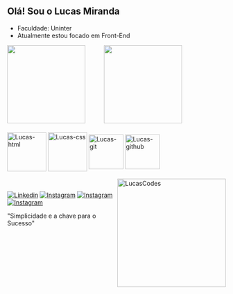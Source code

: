 ## Olá! Sou o Lucas Miranda
- Faculdade: Uninter
- Atualmente estou focado em Front-End 
<div>
<img height="180"  src="https://github-readme-stats.vercel.app/api?username=LucasMiranda7&show_icons=true&theme=dark#gh-dark-mode-only)](https://github.com/anuraghazra/github-readme-stats#gh-dark-mode-only)"/>
ﾠﾠﾠ<img height="180" src="https://github-readme-stats.vercel.app/api/top-langs/?username=LucasMiranda7&layout=compact&langs_count=16&theme=dark"/>
</div>

 <div style="display: incline-block"><br/>
  <img align="center" alt="Lucas-html" height="90" width="90" src="https://github.com/LucasMiranda7/LucasMiranda7/assets/143975592/59c794f3-9902-4495-80de-c120a82e0814" />

  <img align="center" alt="Lucas-css" height="90" width="90" src="![(https://github.com/LucasMiranda7/LucasMiranda7/assets/143975592/0cb50a82-35a5-4da0-8559-03561face172"/>

  <img align="center" alt="Lucas-git" height="80" width="80" src="https://github.com/LucasMiranda7/LucasMiranda7/assets/143975592/67901bfe-8845-4476-9311-8a306c491e3b"/>
  
  <img align="center" alt="Lucas-github" height="80" width="80" src="https://github.com/LucasMiranda7/LucasMiranda7/assets/143975592/1baf9c01-4651-4101-9dac-b1e590f15885"/>


  </div><br/>

 <img align="right" alt="LucasCodes" height="250" width="250" src="https://user-images.githubusercontent.com/74038190/225813708-98b745f2-7d22-48cf-9150-083f1b00d6c9.gif"/>

  ##
 [![Linkedin](https://img.shields.io/badge/LinkedIn-0077B5?style=for-the-badge&logo=linkedin&logoColor=white)](https://www.linkedin.com/in/lucas-miranda7/)
 [![Instagram](https://img.shields.io/badge/Instagram-E4405F?style=for-the-badge&logo=instagram&logoColor=white)](https://www.instagram.com/lucas.codess/)
[![Instagram](https://img.shields.io/badge/YouTube-FF0000?style=for-the-badge&logo=youtube&logoColor=white)](https://www.youtube.com/@LucasCodes7)
 [![Instagram](https://img.shields.io/badge/Gmail-D14836?style=for-the-badge&logo=gmail&logoColor=white)](https://criarmeulink.com.br/u/1702225979)

 
 "Simplicidade e a chave para o Sucesso"
